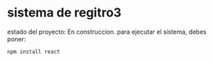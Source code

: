 <h1>sistema de regitro3</h1>
estado del proyecto: En construccion.
para ejecutar el sistema, debes poner:

```npm install react```

